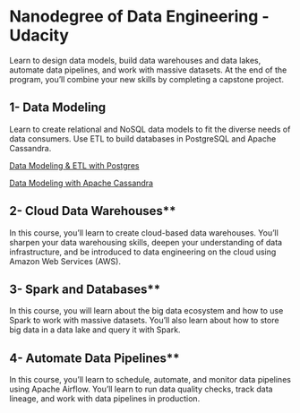 # Nanodegree of Data Engineering - Udacity

Learn to design data models, build data warehouses and data lakes, automate data pipelines, and work with massive datasets. At the end of the program, you’ll combine your new skills by completing a capstone project.

## 1- Data Modeling

Learn to create relational and NoSQL data models to fit the diverse needs of data consumers. Use ETL to build databases in PostgreSQL and Apache Cassandra.

[Data Modeling & ETL with Postgres](https://github.com/belenburcu/data-modeling-and-ETL-with-Postgres)

[Data Modeling with Apache Cassandra](https://github.com/belenburcu/Data-Modeling-with-Apache-Cassandra)

## 2- Cloud Data Warehouses**

In this course, you’ll learn to create cloud-based data warehouses. You’ll sharpen your data warehousing skills, deepen your understanding of data infrastructure, and be introduced to data engineering on the cloud using Amazon Web Services (AWS). 

## 3- Spark and Databases**

In this course, you will learn about the big data ecosystem and how to use Spark to work with massive datasets. You’ll also learn about how to store big data in a data lake and query it with Spark.

## 4- Automate Data Pipelines**

In this course, you’ll learn to schedule, automate, and monitor data pipelines using Apache Airflow. You’ll learn to run data quality checks, track data lineage, and work with data pipelines in production.
